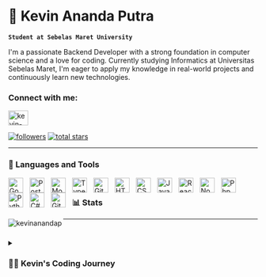 # 📍 Kevin Ananda Putra

**`Student at Sebelas Maret University`**

I'm a passionate Backend Developer with a strong foundation in computer science and a love for coding. Currently studying Informatics at Universitas Sebelas Maret, I'm eager to apply my knowledge in real-world projects and continuously learn new technologies.

<h3 align="left">Connect with me:</h3>
<p align="left">
<a href="https://www.linkedin.com/in/kevin-anandap/" target="blank"><img align="center" src="https://cdn.jsdelivr.net/gh/devicons/devicon/icons/linkedin/linkedin-original.svg" alt="kevin-ananda-putra" height="30" width="40" /></a>
</p>

   <p align="left">
      <a href="https://github.com/KevinAnandaP?tab=followers">
         <img alt="followers" title="Follow me on Github" src="https://custom-icon-badges.demolab.com/github/followers/KevinAnandaP?color=236ad3&labelColor=1155ba&style=for-the-badge&logo=person-add&label=Follow&logoColor=white"/></a>
      <a href="https://github.com/KevinAnandaP?tab=repositories&sort=stargazers">
         <img alt="total stars" title="Total stars on GitHub" src="https://custom-icon-badges.demolab.com/github/stars/KevinAnandaP?color=55960c&style=for-the-badge&labelColor=488207&logo=star"/></a>
   </p>

---

### 🧰 Languages and Tools

<img align="left" alt="Go" width="30px" style="padding-right:10px;" src="https://cdn.jsdelivr.net/gh/devicons/devicon/icons/go/go-original.svg"/>
<img align="left" alt="Postgresql" width="30px" style="padding-right:10px;" src="https://cdn.jsdelivr.net/gh/devicons/devicon/icons/postgresql/postgresql-original.svg"/>
<img align="left" alt="MongoDB" width="30px" style="padding-right:10px;" src="https://cdn.jsdelivr.net/gh/devicons/devicon/icons/mongodb/mongodb-original.svg"/>
<img align="left" alt="TypeScript" width="30px" style="padding-right:10px;" src="https://cdn.jsdelivr.net/gh/devicons/devicon/icons/typescript/typescript-plain.svg" />
<img align="left" alt="Git" width="30px" style="padding-right:10px;" src="https://cdn.jsdelivr.net/gh/devicons/devicon/icons/git/git-original.svg" />
<img align="left" alt="HTML" width="30px" style="padding-right:10px;" src="https://cdn.jsdelivr.net/gh/devicons/devicon/icons/html5/html5-plain.svg" />
<img align="left" alt="CSS" width="30px" style="padding-right:10px;" src="https://cdn.jsdelivr.net/gh/devicons/devicon/icons/css3/css3-plain.svg" />
<img align="left" alt="JavaScript" width="30px" style="padding-right:10px;" src="https://cdn.jsdelivr.net/gh/devicons/devicon/icons/javascript/javascript-plain.svg" />
<img align="left" alt="React" width="30px" style="padding-right:10px;" src="https://cdn.jsdelivr.net/gh/devicons/devicon/icons/react/react-original.svg" />
<img align="left" alt="NodeJS" width="30px" style="padding-right:10px;" src="https://cdn.jsdelivr.net/gh/devicons/devicon/icons/nodejs/nodejs-original.svg" />
<img align="left" alt="Php" width="30px" style="padding-right:10px;" src="https://cdn.jsdelivr.net/gh/devicons/devicon/icons/php/php-original.svg" />
<img align="left" alt="Python" width="30px" style="padding-right:10px;" src="https://cdn.jsdelivr.net/gh/devicons/devicon/icons/python/python-plain.svg" />
<img align="left" alt="C#" width="30px" style="padding-right:10px;" src="https://cdn.jsdelivr.net/gh/devicons/devicon/icons/csharp/csharp-line.svg" />
<img align="left" alt="GitHub" width="30px" style="padding-right:10px;" src="https://cdn.jsdelivr.net/gh/devicons/devicon/icons/github/github-original.svg" />
<br />

### 📊 Stats

<p><img align="left" src="https://github-readme-stats.vercel.app/api/top-langs?username=kevinanandap&show_icons=true&locale=en&layout=compact" alt="kevinanandap" /></p>

---

<!-- ![Kevin's GitHub stats](https://github-readme-stats.vercel.app/api?username=kevinanandap&show_icons=true&theme=gruvbox) -->

<!-- ![GitHub Streak](https://streak-stats.demolab.com?user=kevinanandap&theme=gruvbox&border_radius=4.5) -->

#
<details>
 <summary><h3>👨‍💻 Kevin's Coding Journey</h3></summary>
   I began my coding journey at the age of 15 during my sophomore year in high school, where I pursued a major in Software Engineering at SMK Telkom Purwokerto. My first programming language was Python, which I learned in the 10th grade. By the 11th grade, I expanded my skills by diving into HTML, CSS, JavaScript, TypeScript, React, CSharp, PHP, Node.js, Go, database management, and gitflow. I had the opportunity to intern remotely for 6 months as a backend developer, which sparked my deep interest in backend development. Since then, I’ve focused on honing my backend skills. In my senior year, I obtained Oracle certification and began building my portfolio on GitHub.
